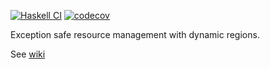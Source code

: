 
[![Haskell CI](https://github.com/Yuras/io-region/actions/workflows/build.yml/badge.svg)](https://github.com/Yuras/io-region/actions/workflows/build.yml)
[![codecov](https://codecov.io/gh/Yuras/io-region/branch/master/graph/badge.svg?token=E7DQuiEKPo)](https://codecov.io/gh/Yuras/io-region)

Exception safe resource management with dynamic regions.

See [wiki](https://github.com/Yuras/io-region/wiki)
